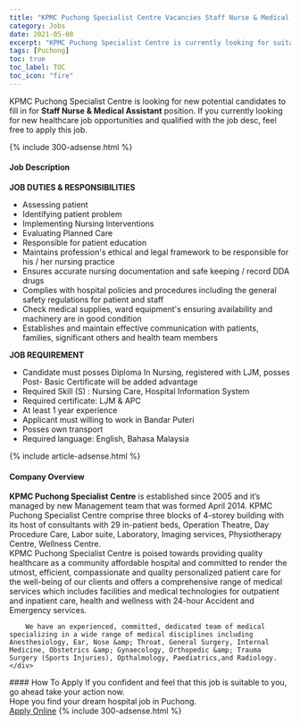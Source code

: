 ```yaml
---
title: "KPMC Puchong Specialist Centre Vacancies Staff Nurse & Medical Assistant" 
category: Jobs 
date: 2021-05-08 
excerpt: "KPMC Puchong Specialist Centre is currently looking for suitable person to fill in the Staff Nurse & Medical Assistant which positioned at Puchong" 
tags: [Puchong] 
toc: true 
toc_label: TOC 
toc_icon: "fire" 
--- 
```


<p>KPMC Puchong Specialist Centre is looking for new potential candidates to fill in for <b>Staff Nurse & Medical Assistant</b> position. If you currently looking for new healthcare job opportunities and qualified with the job desc, feel free to apply this job.
</p>{% include 300-adsense.html %} 
<div><div><h4>Job Description</h4></div><div><div><span><div><p><strong>JOB DUTIES &amp; RESPONSIBILITIES</strong></p><ul><li>Assessing patient</li><li>Identifying patient problem</li><li>Implementing Nursing Interventions</li><li>Evaluating Planned Care</li><li>Responsible for patient education</li><li>Maintains profession's ethical and legal framework to be responsible for his / her nursing practice</li><li>Ensures accurate nursing documentation and safe keeping / record DDA drugs</li><li>Complies with hospital policies and procedures including the general safety regulations for patient and staff</li><li>Check medical supplies, ward equipment's ensuring availability and machinery are in good condition</li><li>Establishes and maintain effective communication with patients, families, significant others and health team members</li></ul><p><strong>JOB REQUIREMENT</strong></p><ul><li>Candidate must posses Diploma In Nursing, registered with LJM, posses Post- Basic Certificate will be added advantage</li><li>Required Skill (S) : Nursing Care, Hospital Information System</li><li>Required certificate: LJM &amp; APC</li><li>At least 1 year experience</li><li>Applicant must willing to work in Bandar Puteri</li><li>Posses own transport</li><li>Required language: English, Bahasa Malaysia</li></ul></div></span></div></div></div> 
{% include article-adsense.html %} 
<div><div><h4>Company Overview</h4></div><div><div><span><div><div>
<div>
<div>
<strong>KPMC Puchong Specialist Centre</strong> is established since 2005 and it&#8217;s managed by new Management team that was formed April 2014. KPMC Puchong Specialist Centre comprise three blocks of 4-storey building with its host of consultants with 29 in-patient beds, Operation Theatre, Day Procedure Care, Labor suite, Laboratory, Imaging services, Physiotherapy Centre, Wellness Centre.</div>
<div>
			KPMC Puchong Specialist Centre is poised towards providing quality healthcare as a community affordable hospital and committed to render the utmost, efficient, compassionate and quality personalized patient care for the well-being of our clients and offers a comprehensive range of medical services which includes facilities and medical technologies for outpatient and inpatient care, health and wellness with 24-hour Accident and Emergency services.</div>
		
		We have an experienced, committed, dedicated team of medical specializing in a wide range of medical disciplines including Anesthesiology, Ear, Nose &amp; Throat, General Surgery, Internal Medicine, Obstetrics &amp; Gynaecology, Orthopedic &amp; Trauma Surgery (Sports Injuries), Opthalmology, Paediatrics,and Radiology.</div>
</div></div></span></div></div></div> 
#### How To Apply 
If you confident and feel that this job is suitable to you, go ahead take your action now. <br/> 
Hope you find your dream hospital job in Puchong. <br/> 
<a href="https://www.jobstreet.com.my/en/job/staff-nurse-medical-assistant-4551797?jobId=jobstreet-my-job-4551797" class="btn btn--warning" target="_blank" rel="nofollow noopenner">Apply Online</a> 
{% include 300-adsense.html %} 